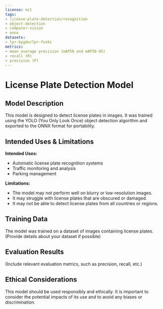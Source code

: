 ```yaml
---
license: mit
tags:
- license-plate-detection/recognition
- object-detection
- computer-vision
- onnx
datasets:
- lpr-bygdn/lpr-fuskc
metrics:
- mean average precision (mAP50 and mAP50-95)
- recall (R)
- precision (P)
---
```


# License Plate Detection Model

## Model Description

This model is designed to detect license plates in images. It was trained using the YOLO (You Only Look Once) object detection algorithm and exported to the ONNX format for portability.

## Intended Uses & Limitations

**Intended Uses:**

- Automatic license plate recognition systems
- Traffic monitoring and analysis
- Parking management

**Limitations:**

- The model may not perform well on blurry or low-resolution images.
- It may struggle with license plates that are obscured or damaged.
- It may not be able to detect license plates from all countries or regions.

## Training Data

The model was trained on a dataset of images containing license plates. (Provide details about your dataset if possible)

## Evaluation Results

(Include relevant evaluation metrics, such as precision, recall, etc.)

## Ethical Considerations

This model should be used responsibly and ethically. It is important to consider the potential impacts of its use and to avoid any biases or discrimination.